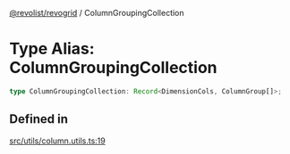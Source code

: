 [@revolist/revogrid](README.md) / ColumnGroupingCollection

# Type Alias: ColumnGroupingCollection

```ts
type ColumnGroupingCollection: Record<DimensionCols, ColumnGroup[]>;
```

## Defined in

[src/utils/column.utils.ts:19](https://github.com/revolist/revogrid/blob/e9570f9d5c0f862a9433b930661de46c89a93bd7/src/utils/column.utils.ts#L19)
